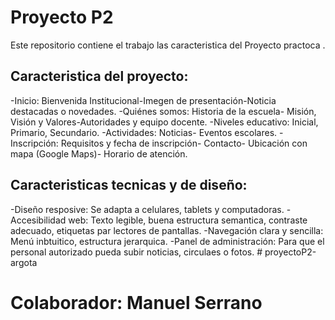 # Proyecto P2
Este repositorio contiene el trabajo las caracteristica del Proyecto practoca .
## Caracteristica del proyecto:
-Inicio: Bienvenida Institucional-Imegen de presentación-Noticia destacadas o novedades.
-Quiénes somos: Historia de la escuela- Misión, Visión y Valores-Autoridades y equipo docente.
-Niveles educativo: Inicial, Primario, Secundario.
-Actividades: Noticias- Eventos escolares.
-Inscripción: Requisitos y fecha de inscripción- Contacto- Ubicación con mapa (Google Maps)- Horario de atención.
## Caracteristicas tecnicas y de diseño:
-Diseño resposive: Se adapta a celulares, tablets y computadoras.
-Accesibilidad web: Texto legible, buena estructura semantica, contraste adecuado, etiquetas par lectores de pantallas.
-Navegación clara y sencilla: Menú inbtuitico, estructura jerarquica.
-Panel de administración: Para que el personal autorizado pueda subir noticias, circulaes o fotos.  # proyectoP2-argota

# Colaborador: Manuel Serrano
